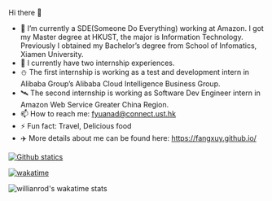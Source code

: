 Hi there 👋


- 🔭 I’m currently a SDE(Someone Do Everything) working at Amazon. I got my Master degree at HKUST, the major is Information Technology. Previously I obtained my Bachelor’s degree from School of Infomatics, Xiamen University.
- 🌱 I currently have two internship experiences. 
- ⛄ The first internship is working as a test and development intern in Alibaba Group’s Alibaba Cloud Intelligence Business Group. 
- 🛰️ The second internship is working as Software Dev Engineer intern in Amazon Web Service Greater China Region.
- 📫 How to reach me: fyuanad@connect.ust.hk
- ⚡ Fun fact: Travel, Delicious food 
- ✈️ More details about me can be found here: https://fangxuy.github.io/

[![Github statics](https://github-readme-stats.vercel.app/api?username=fangxuy)](https://github.com/anuraghazra/github-readme-stats)

[![wakatime](https://wakatime.com/badge/user/612100d3-81a8-4fba-8428-c6b3a50fd8dc.svg)](https://wakatime.com/@612100d3-81a8-4fba-8428-c6b3a50fd8dc)

![willianrod's wakatime stats](https://github-readme-stats.vercel.app/api/wakatime?username=612100d3-81a8-4fba-8428-c6b3a50fd8dc)








